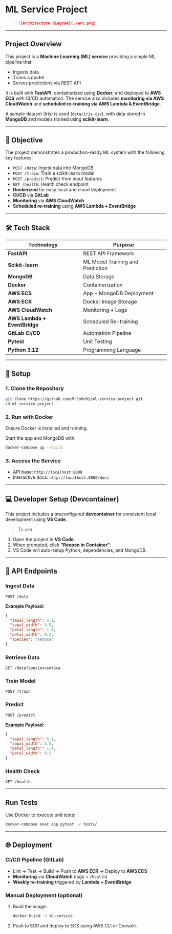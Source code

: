 # ML Service Project

> ```markdown
> ![Architecture Diagram](./arc.png)
> ```

---

##  Project Overview

This project is a **Machine Learning (ML) service** providing a simple ML pipeline that:

- Ingests data
- Trains a model
- Serves predictions via REST API

It is built with **FastAPI**, containerized using **Docker**, and deployed to **AWS ECS** with CI/CD automation. The service also includes **monitoring via AWS CloudWatch** and **scheduled re-training via AWS Lambda & EventBridge**.

A sample dataset (Iris) is used (`data/iris.csv`), with data stored in **MongoDB** and models trained using **scikit-learn**.

---

## 🎯 Objective

The project demonstrates a production-ready ML system with the following key features:

- `POST /data`: Ingest data into MongoDB  
- `POST /train`: Train a scikit-learn model  
- `POST /predict`: Predict from input features  
- `GET /health`: Health check endpoint  
- **Dockerized** for easy local and cloud deployment  
- **CI/CD** via **GitLab**  
- **Monitoring** via **AWS CloudWatch**  
- **Scheduled re-training** using **AWS Lambda + EventBridge**

---

## 🛠️ Tech Stack

| Technology     | Purpose                                |
|----------------|----------------------------------------|
| **FastAPI**    | REST API Framework                     |
| **Scikit-learn** | ML Model Training and Prediction    |
| **MongoDB**    | Data Storage                           |
| **Docker**     | Containerization                       |
| **AWS ECS**    | App + MongoDB Deployment               |
| **AWS ECR**    | Docker Image Storage                   |
| **AWS CloudWatch** | Monitoring + Logs                  |
| **AWS Lambda + EventBridge** | Scheduled Re-training   |
| **GitLab CI/CD** | Automation Pipeline                  |
| **Pytest**     | Unit Testing                           |
| **Python 3.12**| Programming Language                   |

---

## 🚀 Setup

### 1. Clone the Repository
```bash
git clone https://github.com/MrJohn91/ml-service-project.git
cd ml-service-project
```

### 2. Run with Docker
Ensure Docker is installed and running.

Start the app and MongoDB with:
```bash
docker-compose up --build
```

### 3. Access the Service
- API base: `http://localhost:8000`
- Interactive docs: `http://localhost:8000/docs`

---

## 💻 Developer Setup (Devcontainer)

This project includes a preconfigured **devcontainer** for consistent local development using **VS Code**.

> To use:
1. Open the project in **VS Code**.
2. When prompted, click **"Reopen in Container"**.
3. VS Code will auto-setup Python, dependencies, and MongoDB.

---

## 📡 API Endpoints

### Ingest Data
```http
POST /data
```
**Example Payload:**
```json
{
  "sepal_length": 5.1,
  "sepal_width": 3.5,
  "petal_length": 1.4,
  "petal_width": 0.2,
  "species": "setosa"
}
```

### Retrieve Data
```http
GET /data?species=setosa
```

### Train Model
```http
POST /train
```

### Predict
```http
POST /predict
```
**Example Payload:**
```json
{
  "sepal_length": 5.1,
  "sepal_width": 3.5,
  "petal_length": 1.4,
  "petal_width": 0.2
}
```

### Health Check
```http
GET /health
```

---

## Run Tests

Use Docker to execute unit tests:
```bash
docker-compose exec app pytest -v tests/
```

---

## 🌐 Deployment

### CI/CD Pipeline (GitLab)
- Lint → Test → Build → Push to **AWS ECR** → Deploy to **AWS ECS**
- **Monitoring** via **CloudWatch** (logs + `/health`)
- **Weekly re-training** triggered by **Lambda + EventBridge**

### Manual Deployment (optional)
1. Build the image:
   ```bash
   docker build -t ml-service .
   ```
2. Push to ECR and deploy to ECS using AWS CLI or Console.
